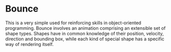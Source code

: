 # Bounce
This is a very simple used for reinforcing skills in object-oriented programming.
Bounce involves an animation comprising an extensible set of shape types. Shapes have in common knowledge of their position, velocity, direction and bounding box, while each kind of special shape has a specific way of rendering itself.
